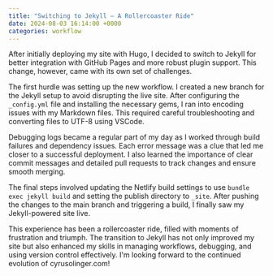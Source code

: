 ```yaml
---
title: "Switching to Jekyll – A Rollercoaster Ride"
date: 2024-08-03 16:14:00 +0000
categories: workflow
---
```


After initially deploying my site with Hugo, I decided to switch to Jekyll for better integration with GitHub Pages and more robust plugin support. This change, however, came with its own set of challenges.

The first hurdle was setting up the new workflow. I created a new branch for the Jekyll setup to avoid disrupting the live site. After configuring the `_config.yml` file and installing the necessary gems, I ran into encoding issues with my Markdown files. This required careful troubleshooting and converting files to UTF-8 using VSCode.

Debugging logs became a regular part of my day as I worked through build failures and dependency issues. Each error message was a clue that led me closer to a successful deployment. I also learned the importance of clear commit messages and detailed pull requests to track changes and ensure smooth merging.

The final steps involved updating the Netlify build settings to use `bundle exec jekyll build` and setting the publish directory to `_site`. After pushing the changes to the main branch and triggering a build, I finally saw my Jekyll-powered site live.

This experience has been a rollercoaster ride, filled with moments of frustration and triumph. The transition to Jekyll has not only improved my site but also enhanced my skills in managing workflows, debugging, and using version control effectively. I'm looking forward to the continued evolution of cyrusolinger.com!
